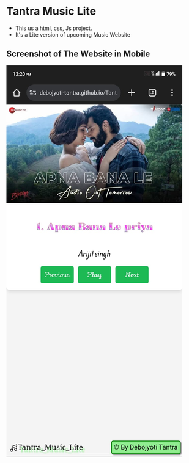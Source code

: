 # Tantra Music Lite
<ul>
  <li>This us a html, css, Js project.</li>
  <li>It's a Lite version of upcoming Music Website</li>
</ul>

## Screenshot of The Website in Mobile
<img src="./ss_m_T.M.L.jpg">
